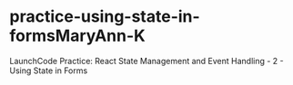 # practice-using-state-in-formsMaryAnn-K
LaunchCode Practice: React State Management and Event Handling - 2 - Using State in Forms
